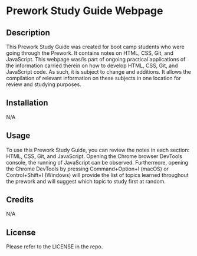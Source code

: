 # Prework Study Guide Webpage

## Description

This Prework Study Guide was created for boot camp students who were going through the Prework. It contains notes on HTML, CSS, Git, and JavaScript.
This webpage was/is part of ongoing practical applications of the information carried therein on how to develop HTML, CSS, Git, and JavaScript code. As such, it is subject to change and additions. It allows the compilation of relevant information on these subjects in one location for review and studying purposes.


## Installation

N/A

## Usage

To use this Prework Study Guide, you can review the notes in each section: HTML, CSS, Git, and JavaScript. Opening the Chrome browser DevTools console, the running of JavaScript can be observed.
Furthermore, opening the Chrome DevTools by pressing Command+Option+I (macOS) or Control+Shift+I (Windows) will provide the list of topics learned throughout the prework and will suggest which topic to study first at random.

## Credits

N/A

## License

Please refer to the LICENSE in the repo.